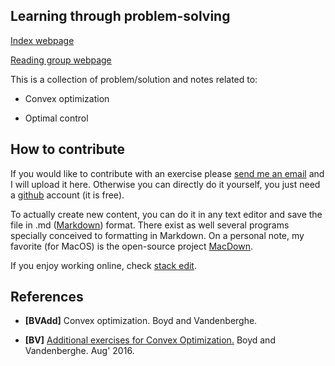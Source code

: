 ## Learning through problem-solving

[Index webpage](http://main.marcelo-forets.fr/ocrg/)

[Reading group webpage](https://project.inria.fr/readinggroupoc/)

This is a collection of problem/solution and notes related to:

* Convex optimization

* Optimal control


## How to contribute

If you would like to contribute with an exercise please [send me an email](marcelo-forets.fr) and I will upload it here. Otherwise you can directly do it yourself, you just need a [github](https://github.com/) account (it is free). 

To actually create new content, you can do it in any text editor and save the file in .md ([Markdown](https://en.wikipedia.org/wiki/Markdown)) format. There exist as well several programs specially conceived to formatting in Markdown. On a personal note, my favorite (for MacOS) is the open-source project [MacDown](macdown.uranusjr.com/). 

 
If you enjoy working online, check [stack edit](https://stackedit.io).

## References
 
* **[BVAdd]** Convex optimization. Boyd and Vandenberghe.
 
* **[BV]** [Additional exercises for Convex Optimization.](https://web.stanford.edu/~boyd/cvxbook/bv_cvxbook_extra_exercises.pdf) Boyd and Vandenberghe. Aug' 2016.
